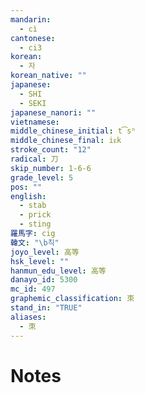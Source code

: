 ```yaml
---
mandarin:
  - cì
cantonese:
  - ci3
korean:
  - 자
korean_native: ""
japanese:
  - SHI
  - SEKI
japanese_nanori: ""
vietnamese:
middle_chinese_initial: t͡sʰ
middle_chinese_final: iᴇk
stroke_count: "12"
radical: 刀
skip_number: 1-6-6
grade_level: 5
pos: ""
english:
  - stab
  - prick
  - sting
羅馬字: cig
韓文: "\b칙"
joyo_level: 高等
hsk_level: ""
hanmun_edu_level: 高等
danayo_id: 5300
mc_id: 497
graphemic_classification: 朿
stand_in: "TRUE"
aliases:
  - 朿
---
```


# Notes
